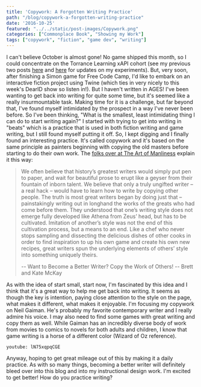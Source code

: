 ```yaml
---
title: 'Copywork: A Forgotten Writing Practice'
path: "/blog/copywork-a-forgotten-writing-practice"
date: '2016-10-25'
featured: "../../static/post-images/Copywork.png"
categories: ["Commonplace Book", "Showing my Work"]
tags: ["copywork", "fiction", "game dev", "writing"]
---
```


I can't believe October is almost gone! No game shipped this month, so I could concentrate on the Torrance Learning xAPI cohort (see my previous two posts [here](/blog/xapi-cohort-update/) and [here](/blog/xapi-statements-everywhere/) for updates on my experiments). But, very soon, after finishing a Simon game for Free Code Camp, I'd like to embark on an interactive fiction project using Twine (which ties in very nicely to this week's DearID show so listen in!). But I haven't written in AGES! I've been wanting to get back into writing for quite some time, but it's seemed like a really insurmountable task. Making time for it is a challenge, but far beyond that, I've found myself intimidated by the prospect in a way I've never been before. So I've been thinking, "What is the smallest, least intimidating thing I can do to start writing again?" I started with trying to get into writing in "beats" which is a practice that is used in both fiction writing and game writing, but I still found myself putting it off. So, I kept digging and I finally found an interesting practice. It's called copywork and it's based on the same principle as painters beginning with copying the old masters before starting to do their own work. The [folks over at The Art of Manliness](http://www.artofmanliness.com/2014/03/26/want-to-become-a-better-writer-copy-the-work-of-others/) explain it this way:

 > We often believe that history’s greatest writers would simply put pen to paper, and wait for beautiful prose to erupt like a geyser from their fountain of inborn talent. We believe that only a truly ungifted writer – a real hack – would have to learn how to write by copying other people. The truth is most great writers began by doing just that – painstakingly writing out in longhand the works of the greats who had come before them. They understood that one’s writing style does not emerge fully developed like Athena from Zeus’ head, but has to be cultivated. Imitation of another’s style was not the end of this cultivation process, but a means to an end. Like a chef who never stops sampling and dissecting the delicious dishes of other cooks in order to find inspiration to up his own game and create his own new recipes, great writers spun the underlying elements of others’ style into something uniquely theirs.
 >
 > -- Want to Become a Better Writer? Copy the Work of Others! -- Brett and Kate McKay

As with the idea of start small, start now, I'm fascinated by this idea and I think that it's a great way to help me get back into writing. It seems as though the key is intention, paying close attention to the style on the page, what makes it different, what makes it enjoyable. I'm focusing my copywork on Neil Gaiman. He's probably my favorite contemporary writer and I really admire his voice. I may also need to find some games with great writing and copy them as well. While Gaiman has an incredibly diverse body of work from movies to comics to novels for both adults and children, I know that game writing is a horse of a different color (Wizard of Oz reference).

`youtube: lN75xqpqCGE`

Anyway, hoping to get great mileage out of this by making it a daily practice. As with so many things, becoming a better writer will definitely bleed over into this blog and into my instructional design work. I'm excited to get better! How do you practice writing?
